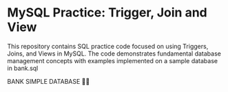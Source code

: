 # MySQL Practice: Trigger, Join and View 
This repository contains SQL practice code focused on using Triggers, Joins, and Views in MySQL. The code demonstrates fundamental database management concepts with examples implemented on a sample database in bank.sql

BANK SIMPLE DATABASE 💸✨
